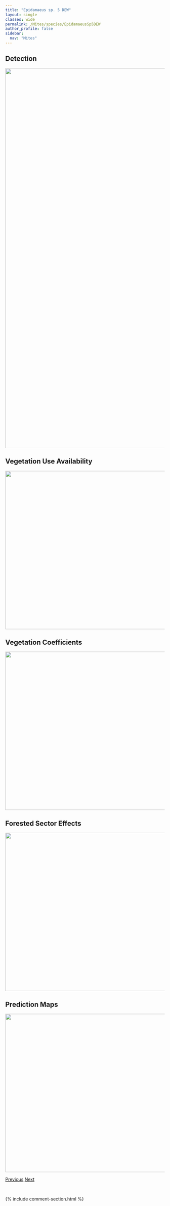 ```yaml
---
title: "Epidamaeus sp. 5 DEW"
layout: single
classes: wide
permalink: /Mites/species/EpidamaeusSp5DEW
author_profile: false
sidebar:
  nav: "Mites"
---
```


<h2>Detection</h2>

<a href="https://drive.google.com/uc?export=view&id=11A02VbGnUDCPxZEvWVAI6xSvkV8Olrlt">
<img src="https://drive.google.com/uc?export=view&id=11A02VbGnUDCPxZEvWVAI6xSvkV8Olrlt" height = "1200" width = "800">
</a>


<h2>Vegetation Use Availability</h2>

<a href="https://drive.google.com/uc?export=view&id=1rab6U8GtdCN9ztnwhxpLq67UFqt_QcC1">
<img src="https://drive.google.com/uc?export=view&id=1rab6U8GtdCN9ztnwhxpLq67UFqt_QcC1" height = "500" width = "1000">
</a>


<h2>Vegetation Coefficients</h2>

<a href="https://drive.google.com/uc?export=view&id=1Jox24zBviPv6rQFKQc25jSFjYmgdqEj6">
<img src="https://drive.google.com/uc?export=view&id=1Jox24zBviPv6rQFKQc25jSFjYmgdqEj6" height = "500" width = "1000">
</a>


<h2>Forested Sector Effects</h2>

<a href="https://drive.google.com/uc?export=view&id=1j1sLmYaXF9ZLAPgbxDOMqvOpMK6ubVMx">
<img src="https://drive.google.com/uc?export=view&id=1j1sLmYaXF9ZLAPgbxDOMqvOpMK6ubVMx" height = "500" width = "1000">
</a>


<h2>Prediction Maps</h2>

<a href="https://drive.google.com/uc?export=view&id=1d3pOEowshitqD-LP9QGTaNw6fu5oL5BY">
<img src="https://drive.google.com/uc?export=view&id=1d3pOEowshitqD-LP9QGTaNw6fu5oL5BY" height = "500" width = "1000">
</a>


<a href="/DevelopmentWebsite/Mites/species/EpidamaeusSp4DEW" class="pagination--pager" title="Epidamaeus sp. 4 DEW">Previous</a> <a href="/DevelopmentWebsite/Mites/species/EpidamaeusSp6DEW" class="pagination--pager" title="Epidamaeus sp. 6 DEW">Next</a>

<p>&nbsp;</p>

{% include comment-section.html %}
